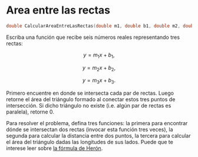 # Area entre las rectas

```cpp
double CalcularAreaEntreLasRectas(double m1, double b1, double m2, double b2, double m3, double b3)
```

Escriba una función que recibe seis números reales representando tres rectas:

$$y = m_1 x + b_1,$$

$$y = m_2 x + b_2,$$

$$y = m_3 x + b_3.$$

Primero encuentre en donde se intersecta cada par de rectas.
Luego retorne el área del triángulo formado
al conectar estos tres puntos de intersección.
Si dicho triángulo no existe (i.e. algún par de rectas es paralela),
retorne 0.

Para resolver el problema, defina tres funciones:
la primera para encontrar dónde se intersectan dos rectas (invocar esta función tres veces),
la segunda para calcular la distancia entre dos puntos,
la tercera para calcular el área del triángulo dadas las longitudes de sus lados.
Puede que te interese leer sobre [la fórmula de Herón](https://mathworld.wolfram.com/HeronsFormula.html).
